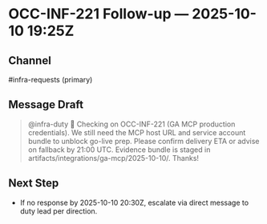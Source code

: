 # OCC-INF-221 Follow-up — 2025-10-10 19:25Z

## Channel
#infra-requests (primary)

## Message Draft
> @infra-duty :wave: Checking on OCC-INF-221 (GA MCP production credentials). We still need the MCP host URL and service account bundle to unblock go-live prep. Please confirm delivery ETA or advise on fallback by 21:00 UTC. Evidence bundle is staged in artifacts/integrations/ga-mcp/2025-10-10/. Thanks!

## Next Step
- If no response by 2025-10-10 20:30Z, escalate via direct message to duty lead per direction.
